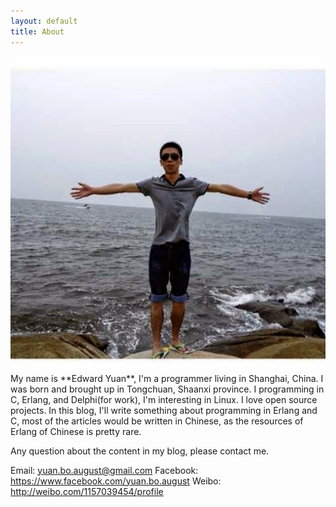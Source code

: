 ```yaml
---
layout: default
title: About
---
```



<img src="/images/edwardyuan.png" class="right" />
My name is **Edward Yuan**, I'm a programmer living in Shanghai, China. I was born and brought up in Tongchuan, Shaanxi province.  I programming in C, Erlang, and Delphi(for work), I'm interesting in Linux. I love open source projects. In this blog, I'll write something about programming in Erlang and C, most of the articles would be written in Chinese, as the resources of Erlang of Chinese is pretty rare.

Any question about the content in my blog, please contact me.

Email: yuan.bo.august@gmail.com
Facebook: https://www.facebook.com/yuan.bo.august
Weibo: http://weibo.com/1157039454/profile
